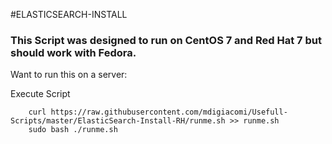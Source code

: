 #ELASTICSEARCH-INSTALL

### This Script was designed to run on CentOS 7 and Red Hat 7 but should work with Fedora.


Want to run this on a server:

Execute Script
```
    curl https://raw.githubusercontent.com/mdigiacomi/Usefull-Scripts/master/ElasticSearch-Install-RH/runme.sh >> runme.sh
    sudo bash ./runme.sh
```
